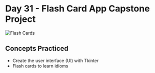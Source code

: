 # Day 31 - Flash Card App Capstone Project

![Flash Cards](https://github.com/laurasmendozad/100-Days-Of-Code-Python/assets/58611097/3abcf2a4-0b65-4dfa-a710-ba5263678bd5)

## Concepts Practiced

- Create the user interface (UI) with Tkinter
- Flash cards to learn idioms
